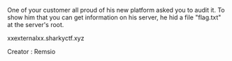 One of your customer all proud of his new platform asked you to audit it. To show him that you can get information on his server, he hid a file "flag.txt" at the server's root.

xxexternalxx.sharkyctf.xyz

Creator : Remsio
